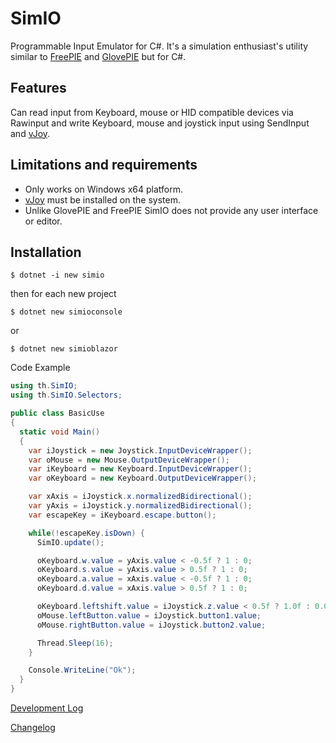# SimIO

Programmable Input Emulator for C#. It's a simulation enthusiast's utility similar to [FreePIE](https://andersmalmgren.github.io/FreePIE/) and [GlovePIE](https://github.com/Ravbug/GlovePIE) but for C#.

## Features
Can read input from Keyboard, mouse or HID compatible devices via Rawinput and write Keyboard, mouse and joystick input using SendInput and [vJoy](http://vjoystick.sourceforge.net/joomla/).

## Limitations and requirements
 * Only works on Windows x64 platform.
 * [vJoy](http://vjoystick.sourceforge.net/joomla/) must be installed on the system.
 * Unlike GlovePIE and FreePIE SimIO does not provide any user interface or editor.

## Installation
``` console
$ dotnet -i new simio
```

then for each new project
``` console
$ dotnet new simioconsole
```
or
``` console
$ dotnet new simioblazor
```

Code Example

``` csharp
using th.SimIO;
using th.SimIO.Selectors;

public class BasicUse
{
  static void Main()
  {
    var iJoystick = new Joystick.InputDeviceWrapper();
    var oMouse = new Mouse.OutputDeviceWrapper();
    var iKeyboard = new Keyboard.InputDeviceWrapper();
    var oKeyboard = new Keyboard.OutputDeviceWrapper();

    var xAxis = iJoystick.x.normalizedBidirectional();
    var yAxis = iJoystick.y.normalizedBidirectional();
    var escapeKey = iKeyboard.escape.button();

    while(!escapeKey.isDown) {
      SimIO.update();

      oKeyboard.w.value = yAxis.value < -0.5f ? 1 : 0;
      oKeyboard.s.value = yAxis.value > 0.5f ? 1 : 0;
      oKeyboard.a.value = xAxis.value < -0.5f ? 1 : 0;
      oKeyboard.d.value = xAxis.value > 0.5f ? 1 : 0;

      oKeyboard.leftshift.value = iJoystick.z.value < 0.5f ? 1.0f : 0.0f;
      oMouse.leftButton.value = iJoystick.button1.value;
      oMouse.rightButton.value = iJoystick.button2.value;

      Thread.Sleep(16);
    }

    Console.WriteLine("Ok");
  }
}
```


[Development Log](DEVLOG.md)


[Changelog](CHANGELOG.md)